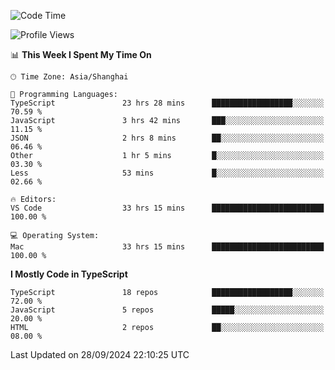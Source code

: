<!--START_SECTION:waka-->
![Code Time](http://img.shields.io/badge/Code%20Time-6%2C701%20hrs%2026%20mins-blue)

![Profile Views](http://img.shields.io/badge/Profile%20Views-0-blue)

📊 **This Week I Spent My Time On** 

```text
🕑︎ Time Zone: Asia/Shanghai

💬 Programming Languages: 
TypeScript               23 hrs 28 mins      ██████████████████░░░░░░░   70.59 % 
JavaScript               3 hrs 42 mins       ███░░░░░░░░░░░░░░░░░░░░░░   11.15 % 
JSON                     2 hrs 8 mins        ██░░░░░░░░░░░░░░░░░░░░░░░   06.46 % 
Other                    1 hr 5 mins         █░░░░░░░░░░░░░░░░░░░░░░░░   03.30 % 
Less                     53 mins             █░░░░░░░░░░░░░░░░░░░░░░░░   02.66 % 

🔥 Editors: 
VS Code                  33 hrs 15 mins      █████████████████████████   100.00 % 

💻 Operating System: 
Mac                      33 hrs 15 mins      █████████████████████████   100.00 % 
```

**I Mostly Code in TypeScript** 

```text
TypeScript               18 repos            ██████████████████░░░░░░░   72.00 % 
JavaScript               5 repos             █████░░░░░░░░░░░░░░░░░░░░   20.00 % 
HTML                     2 repos             ██░░░░░░░░░░░░░░░░░░░░░░░   08.00 % 
```




 Last Updated on 28/09/2024 22:10:25 UTC
<!--END_SECTION:waka-->
